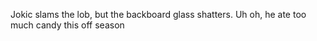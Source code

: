 Jokic slams the lob, but the backboard glass shatters. Uh oh, he ate too much candy this off season
